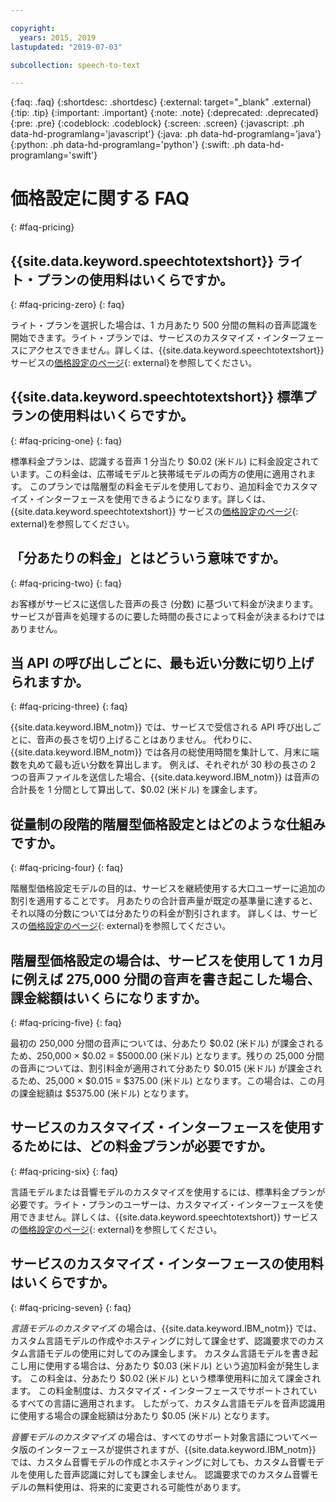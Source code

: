 ```yaml
---

copyright:
  years: 2015, 2019
lastupdated: "2019-07-03"

subcollection: speech-to-text

---
```


{:faq: .faq}
{:shortdesc: .shortdesc}
{:external: target="_blank" .external}
{:tip: .tip}
{:important: .important}
{:note: .note}
{:deprecated: .deprecated}
{:pre: .pre}
{:codeblock: .codeblock}
{:screen: .screen}
{:javascript: .ph data-hd-programlang='javascript'}
{:java: .ph data-hd-programlang='java'}
{:python: .ph data-hd-programlang='python'}
{:swift: .ph data-hd-programlang='swift'}

# 価格設定に関する FAQ
{: #faq-pricing}

## {{site.data.keyword.speechtotextshort}} ライト・プランの使用料はいくらですか。
{: #faq-pricing-zero}
{: faq}

ライト・プランを選択した場合は、1 カ月あたり 500 分間の無料の音声認識を開始できます。ライト・プランでは、サービスのカスタマイズ・インターフェースにアクセスできません。詳しくは、{{site.data.keyword.speechtotextshort}} サービスの[価格設定のページ](https://www.ibm.com/cloud/watson-speech-to-text/pricing){: external}を参照してください。

## {{site.data.keyword.speechtotextshort}} 標準プランの使用料はいくらですか。
{: #faq-pricing-one}
{: faq}

標準料金プランは、認識する音声 1 分当たり $0.02 (米ドル) に料金設定されています。この料金は、広帯域モデルと狭帯域モデルの両方の使用に適用されます。 このプランでは階層型の料金モデルを使用しており、追加料金でカスタマイズ・インターフェースを使用できるようになります。詳しくは、{{site.data.keyword.speechtotextshort}} サービスの[価格設定のページ](https://www.ibm.com/cloud/watson-speech-to-text/pricing){: external}を参照してください。

## 「分あたりの料金」とはどういう意味ですか。
{: #faq-pricing-two}
{: faq}

お客様がサービスに送信した音声の長さ (分数) に基づいて料金が決まります。サービスが音声を処理するのに要した時間の長さによって料金が決まるわけではありません。

## 当 API の呼び出しごとに、最も近い分数に切り上げられますか。
{: #faq-pricing-three}
{: faq}

{{site.data.keyword.IBM_notm}} では、サービスで受信される API 呼び出しごとに、音声の長さを切り上げることはありません。 代わりに、{{site.data.keyword.IBM_notm}} では各月の総使用時間を集計して、月末に端数を丸めて最も近い分数を算出します。 例えば、それぞれが 30 秒の長さの 2 つの音声ファイルを送信した場合、{{site.data.keyword.IBM_notm}} は音声の合計長を 1 分間として算出して、$0.02 (米ドル) を課金します。

## 従量制の段階的階層型価格設定とはどのような仕組みですか。
{: #faq-pricing-four}
{: faq}

階層型価格設定モデルの目的は、サービスを継続使用する大口ユーザーに追加の割引を適用することです。 月あたりの合計音声量が既定の基準量に達すると、それ以降の分数については分あたりの料金が割引されます。 詳しくは、サービスの[価格設定のページ](https://www.ibm.com/cloud/watson-speech-to-text/pricing){: external}を参照してください。

## 階層型価格設定の場合は、サービスを使用して 1 カ月に例えば 275,000 分間の音声を書き起こした場合、課金総額はいくらになりますか。
{: #faq-pricing-five}
{: faq}

最初の 250,000 分間の音声については、分あたり $0.02 (米ドル) が課金されるため、250,000 × $0.02 = $5000.00 (米ドル) となります。残りの 25,000 分間の音声については、割引料金が適用されて分あたり $0.015 (米ドル) が課金されるため、25,000 × $0.015 = $375.00 (米ドル) となります。この場合は、この月の課金総額は $5375.00 (米ドル) となります。

## サービスのカスタマイズ・インターフェースを使用するためには、どの料金プランが必要ですか。
{: #faq-pricing-six}
{: faq}

言語モデルまたは音響モデルのカスタマイズを使用するには、標準料金プランが必要です。ライト・プランのユーザーは、カスタマイズ・インターフェースを使用できません。詳しくは、{{site.data.keyword.speechtotextshort}} サービスの[価格設定のページ](https://www.ibm.com/cloud/watson-speech-to-text/pricing){: external}を参照してください。

## サービスのカスタマイズ・インターフェースの使用料はいくらですか。
{: #faq-pricing-seven}
{: faq}

*言語モデルのカスタマイズ* の場合は、{{site.data.keyword.IBM_notm}} では、カスタム言語モデルの作成やホスティングに対して課金せず、認識要求でのカスタム言語モデルの使用に対してのみ課金します。 カスタム言語モデルを書き起こし用に使用する場合は、分あたり $0.03 (米ドル) という追加料金が発生します。 この料金は、分あたり $0.02 (米ドル) という標準使用料に加えて課金されます。 この料金制度は、カスタマイズ・インターフェースでサポートされているすべての言語に適用されます。 したがって、カスタム言語モデルを音声認識用に使用する場合の課金総額は分あたり $0.05 (米ドル) となります。

*音響モデルのカスタマイズ* の場合は、すべてのサポート対象言語についてベータ版のインターフェースが提供されますが、{{site.data.keyword.IBM_notm}} では、カスタム音響モデルの作成とホスティングに対しても、カスタム音響モデルを使用した音声認識に対しても課金しません。 認識要求でのカスタム音響モデルの無料使用は、将来的に変更される可能性があります。
